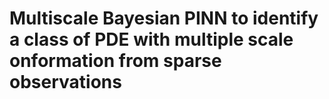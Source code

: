# Multiscale Bayesian PINN to identify a class of PDE with multiple scale onformation from sparse observations
